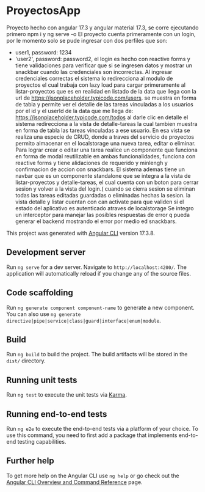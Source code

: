 # ProyectosApp

Proyecto hecho con angular 17.3 y angular material 17.3, se corre ejecutando primero npm i y ng serve -o
El proyecto cuenta primeramente con un login, por le momento solo se pude ingresar con dos perfiles que son: 
*  user1, password: 1234
* 'user2', password: password2,
  el login es hecho con reactive forms y tiene validaciones para verificar que si se ingresen datos y mostrar un snackbar cuando las credenciales son incorrectas.
  Al ingresar credenciales correctas el sistema lo redirecciona al modulo de proyectos el cual trabaja con lazy load para cargar primeramente al listar-proyectos que es en realidad en listado de la data que llega con la url de https://jsonplaceholder.typicode.com/users.
  se muestra en forma de tabla y permite ver el detalle de las tareas vinculadas a los usuarios por el id y el userId de la data que me llega de:
  https://jsonplaceholder.typicode.com/todos 
  al darle clic en detalle el sistema redirecciona a la vista de detalle-tareas la cual tambien muestra en forma de tabla las tareas vinculadas a ese usuario. En esa vista se realiza una especie de CRUD, donde a traves del servicio de proyectos permito almacenar en el localstorage una nueva tarea, editar o eliminar.
  Para lograr crear o editar una tarea realice un componente que funciona en forma de modal reutilizable en ambas funcionalidades, funciona con  reactive forms y tiene alidaciones de requerido y minlengh y confirmacion de accion con snackbars.
El sistema ademas tiene un navbar que es un componente standalone que se integra a la vista de listar-proyectos y detalle-tareas, el cual cuenta con un boton para cerrar sesion y volver a la vista del login.( cuando se cierra sesion se eliminan todas las tareas editadas guardadas o eliminadas hechas la sesion.
la vista detalle y listar cuentan con can activate para que validen si el estado del aplicativo es autenticado atraves de localstorage
Se integro un interceptor para manejar las posibles respuestas de error q pueda generar el backend mostrando el error por medio ed snackbars.
  


This project was generated with [Angular CLI](https://github.com/angular/angular-cli) version 17.3.8.



## Development server

Run `ng serve` for a dev server. Navigate to `http://localhost:4200/`. The application will automatically reload if you change any of the source files.

## Code scaffolding

Run `ng generate component component-name` to generate a new component. You can also use `ng generate directive|pipe|service|class|guard|interface|enum|module`.

## Build

Run `ng build` to build the project. The build artifacts will be stored in the `dist/` directory.

## Running unit tests

Run `ng test` to execute the unit tests via [Karma](https://karma-runner.github.io).

## Running end-to-end tests

Run `ng e2e` to execute the end-to-end tests via a platform of your choice. To use this command, you need to first add a package that implements end-to-end testing capabilities.

## Further help

To get more help on the Angular CLI use `ng help` or go check out the [Angular CLI Overview and Command Reference](https://angular.io/cli) page.
